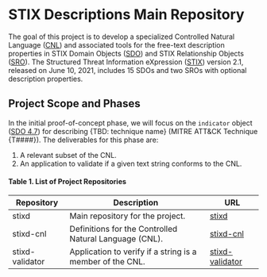 # STIX Descriptions Main Repository

The goal of this project is to develop a specialized Controlled Natural Language ([CNL](https://en.wikipedia.org/wiki/Controlled_natural_language)) and associated tools for the free-text description properties in STIX Domain Objects ([SDO](https://docs.oasis-open.org/cti/stix/v2.1/os/stix-v2.1-os.html#_nrhq5e9nylke)) and STIX Relationship Objects ([SRO](https://docs.oasis-open.org/cti/stix/v2.1/os/stix-v2.1-os.html#_cqhkqvhnlgfh)). The Structured Threat Information eXpression ([STIX](https://docs.oasis-open.org/cti/stix/v2.1/os/stix-v2.1-os.html)) version 2.1, released on June 10, 2021, includes 15 SDOs and two SROs with optional description properties.

## Project Scope and Phases

In the initial proof-of-concept phase, we will focus on the `indicator` object ([SDO 4.7](https://docs.oasis-open.org/cti/stix/v2.1/os/stix-v2.1-os.html#_muftrcpnf89v)) for describing {TBD: technique name} (MITRE ATT&CK Technique {T####}). The deliverables for this phase are:
1. A relevant subset of the CNL.
2. An application to validate if a given text string conforms to the CNL.

#### Table 1. List of Project Repositories

| Repository | Description | URL |
|------------|-------------|-----|
| stixd | Main repository for the project. | [stixd](https://github.com/ciioprof0/stixd) |
| stixd-cnl | Definitions for the Controlled Natural Language (CNL). | [stixd-cnl](https://github.com/ciioprof0/stixd-cnl) |
| stixd-validator | Application to verify if a string is a member of the CNL. | [stixd-validator](https://github.com/ciioprof0/stixd-validator) |
